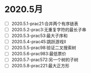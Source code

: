 # 2020.5月
- [ ] 2020.5.1-prac21:合并两个有序链表
- [ ] 2020.5.2-prac3:无重复字符的最长子串
- [ ] 2020.5.3-prac53:最大子序和
- [ ] 2020.5.4-prac45:跳跃游戏II
- [ ] 2020.5.5-prac98:验证二叉搜索树
- [ ] 2020.5.6-prac983:最低票价
- [ ] 2020.5.7-prac572:另一个树的子树
- [ ] 2020.5.8-prac221:最大正方形